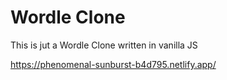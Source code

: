 # Wordle Clone

This is jut a Wordle Clone written in vanilla JS

https://phenomenal-sunburst-b4d795.netlify.app/
